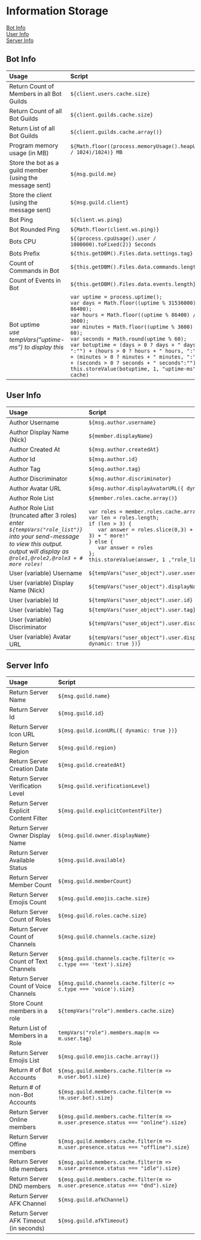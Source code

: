 # Information Storage
[Bot Info](#bot-info)  
[User Info](#user-info)  
[Server Info](#server-info)  

## Bot Info

| Usage | Script |
| :--- | :--- |
| Return Count of Members in all Bot Guilds | `${client.users.cache.size}` |
| Return Count of all Bot Guilds | `${client.guilds.cache.size}` |
| Return List of all Bot Guilds | `${client.guilds.cache.array()}` |
| Program memory usage \(in MB\) | `${Math.floor((process.memoryUsage().heapUsed / 1024)/1024)} MB` |
| Store the bot as a guild member (using the message sent) | `${msg.guild.me}`
| Store the client (using the message sent) | `${msg.guild.client}`
| Bot Ping | `${client.ws.ping}`
| Bot Rounded Ping | `${Math.floor(client.ws.ping)}` |
| Bots CPU | `${(process.cpuUsage().user / 1000000).toFixed(2)} Seconds`
| Bots Prefix | `${this.getDBM().Files.data.settings.tag}`
| Count of Commands in Bot | `${this.getDBM().Files.data.commands.length}`
| Count of Events in Bot | `${this.getDBM().Files.data.events.length}`
| Bot uptime<br/>_use tempVars("uptime-ms") to display this_ | `var uptime = process.uptime();`<br/>`var days = Math.floor((uptime % 31536000) / 86400);`<br/>`var hours = Math.floor((uptime % 86400) / 3600);`<br/>`var minutes = Math.floor((uptime % 3600) / 60);`<br/>`var seconds = Math.round(uptime % 60);`<br/>`var botuptime = (days > 0 ? days + " days, ":"") + (hours > 0 ? hours + " hours, ":"") + (minutes > 0 ? minutes + " minutes, ":"") + (seconds > 0 ? seconds + " seconds":"")`<br/>`this.storeValue(botuptime, 1, "uptime-ms", cache)`

## User Info

| Usage | Script |
| :--- | :--- |
|Author Username|`${msg.author.username}`
|Author Display Name (Nick)|`${member.displayName}`
|Author Created At| `${msg.author.createdAt}`
|Author Id|`${msg.author.id}`
|Author Tag|`${msg.author.tag}`
|Author Discriminator|`${msg.author.discriminator}`
|Author Avatar URL|`${msg.author.displayAvatarURL({ dynamic: true })}`
|Author Role List | `${member.roles.cache.array()}`
|Author Role List (truncated after 3 roles) <br/>*enter `${tempVars("role_list")}` into your send-message to view this output.*<br/>*output will display as `@role1,@role2,@role3 + # more roles!`* | `var roles = member.roles.cache.array();`<br/>`var len = roles.length;`<br/>`if (len > 3) {`<br/>`   var answer = roles.slice(0,3) + " + " + (len - 3) + " more!"`<br/>`} else {`<br/>`   var answer = roles`<br/>`};`<br/>`this.storeValue(answer, 1 ,"role_list", cache);`
|User (variable) Username|`${tempVars("user_object").user.username}`
|User (variable) Display Name (Nick)|`${tempVars("user_object").displayName}`
|User (variable) Id|`${tempVars("user_object").user.id}`
|User (variable) Tag|`${tempVars("user_object").user.tag}`
|User (variable) Discriminator|`${tempVars("user_object").user.discriminator}`
|User (variable) Avatar URL|`${tempVars("user_object").user.displayAvatarURL({ dynamic: true })}`

## Server Info

| Usage | Script |
| :--- | :--- |
| Return Server Name | `${msg.guild.name}` |
| Return Server Id | `${msg.guild.id}` |
| Return Server Icon URL | `${msg.guild.iconURL({ dynamic: true })}` |
| Return Server Region | `${msg.guild.region}` |
| Return Server Creation Date | `${msg.guild.createdAt}` |
| Return Server Verification Level | `${msg.guild.verificationLevel}` |
| Return Server Explicit Content Filter | `${msg.guild.explicitContentFilter}` |
| Return Server Owner Display Name | `${msg.guild.owner.displayName}` |
| Return Server Available Status | `${msg.guild.available}` |
| Return Server Member Count | `${msg.guild.memberCount}` |
| Return Server Emojis Count | `${msg.guild.emojis.cache.size}` |
| Return Server Count of Roles | `${msg.guild.roles.cache.size}` |
| Return Server Count of Channels | `${msg.guild.channels.cache.size}` |
| Return Server Count of Text Channels | `${msg.guild.channels.cache.filter(c => c.type === 'text').size}` |
| Return Server Count of Voice Channels | `${msg.guild.channels.cache.filter(c => c.type === 'voice').size}` |
| Store Count members in a role | `${tempVars("role").members.cache.size}`|
| Return List of Members in a Role | `tempVars("role").members.map(m => m.user.tag)`
| Return Server Emojis List | `${msg.guild.emojis.cache.array()}` |
| Return # of Bot Accounts | `${msg.guild.members.cache.filter(m => m.user.bot).size}` |
| Return # of non-Bot Accounts | `${msg.guild.members.cache.filter(m => !m.user.bot).size}`
| Return Server Online members | `${msg.guild.members.cache.filter(m => m.user.presence.status === "online").size}` |
| Return Server Offine members | `${msg.guild.members.cache.filter(m => m.user.presence.status === "offline").size}` |
| Return Server Idle members | `${msg.guild.members.cache.filter(m => m.user.presence.status === "idle").size}` |
| Return Server DND members | `${msg.guild.members.cache.filter(m => m.user.presence.status === "dnd").size}` |
| Return Server AFK Channel | `${msg.guild.afkChannel}` |
| Return Server AFK Timeout \(in seconds\) | `${msg.guild.afkTimeout}` |
